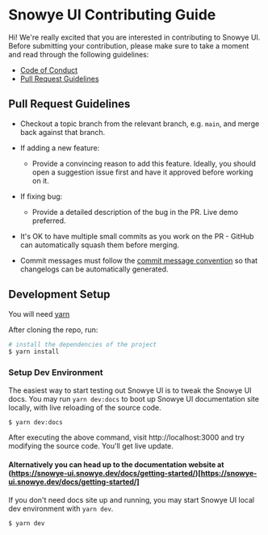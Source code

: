 # Snowye UI Contributing Guide

Hi! We're really excited that you are interested in contributing to Snowye UI. Before submitting your contribution, please make sure to take a moment and read through the following guidelines:

- [Code of Conduct](https://github.com/Sn0wye/snowye-ui/blob/main/.github/CODE_OF_CONDUCT.md)
- [Pull Request Guidelines](#pull-request-guidelines)

## Pull Request Guidelines

- Checkout a topic branch from the relevant branch, e.g. `main`, and merge back against that branch.

- If adding a new feature:

  - Provide a convincing reason to add this feature. Ideally, you should open a suggestion issue first and have it approved before working on it.

- If fixing bug:

  - Provide a detailed description of the bug in the PR. Live demo preferred.

- It's OK to have multiple small commits as you work on the PR - GitHub can automatically squash them before merging.

- Commit messages must follow the [commit message convention](./COMMIT-CONVENTION.md) so that changelogs can be automatically generated.

## Development Setup

You will need [yarn](https://https://yarnpkg.com/)

After cloning the repo, run:

```sh
# install the dependencies of the project
$ yarn install
```

### Setup Dev Environment

The easiest way to start testing out Snowye UI is to tweak the Snowye UI docs. You may run `yarn dev:docs` to boot up Snowye UI documentation site locally, with live reloading of the source code.

```sh
$ yarn dev:docs
```

After executing the above command, visit http://localhost:3000 and try modifying the source code. You'll get live update.

<!-- TODO: Add link -->
#### Alternatively you can head up to the documentation website at (https://snowye-ui.snowye.dev/docs/getting-started/)[https://snowye-ui.snowye.dev/docs/getting-started/]

If you don't need docs site up and running, you may start Snowye UI local dev environment with `yarn dev`.

```sh
$ yarn dev
```